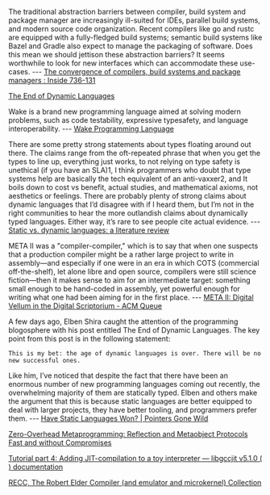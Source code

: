 The traditional abstraction barriers between compiler, build system and package manager are increasingly ill-suited for IDEs, parallel build systems, and modern source code organization. Recent compilers like go and rustc are equipped with a fully-fledged build systems; semantic build systems like Bazel and Gradle also expect to manage the packaging of software. Does this mean we should jettison these abstraction barriers? It seems worthwhile to look for new interfaces which can accommodate these use-cases. --- [The convergence of compilers, build systems and package managers : Inside 736-131](http://blog.ezyang.com/2015/12/the-convergence-of-compilers-build-systems-and-package-managers/)

[The End of Dynamic Languages](http://elbenshira.com/blog/the-end-of-dynamic-languages/)

Wake is a brand new programming language aimed at solving modern problems, such as code testability, expressive typesafety, and language interoperability. --- [Wake Programming Language](http://www.wakelang.com/)

There are some pretty strong statements about types floating around out there. The claims range from the oft-repeated phrase that when you get the types to line up, everything just works, to not relying on type safety is unethical (if you have an SLA)1, I think programmers who doubt that type systems help are basically the tech equivalent of an anti-vaxxer2, and It boils down to cost vs benefit, actual studies, and mathematical axioms, not aesthetics or feelings. There are probably plenty of strong claims about dynamic languages that I’d disagree with if I heard them, but I’m not in the right communities to hear the more outlandish claims about dynamically typed languages. Either way, it’s rare to see people cite actual evidence. --- [Static vs. dynamic languages: a literature review](http://danluu.com/empirical-pl/)

META II was a "compiler-compiler," which is to say that when one suspects that a production compiler might be a rather large project to write in assembly—and especially if one were in an era in which COTS (commercial off-the-shelf), let alone libre and open source, compilers were still science fiction—then it makes sense to aim for an intermediate target: something small enough to be hand-coded in assembly, yet powerful enough for writing what one had been aiming for in the first place. --- [META II: Digital Vellum in the Digital Scriptorium - ACM Queue](https://queue.acm.org/detail.cfm?id=2724586)

A few days ago, Elben Shira caught the attention of the programming blogosphere with his post entitled The End of Dynamic Languages. The key point from this post is in the following statement:



    This is my bet: the age of dynamic languages is over. There will be no new successful ones.



Like him, I’ve noticed that despite the fact that there have been an enormous number of new programming languages coming out recently, the overwhelming majority of them are statically typed. Elben and others make the argument that this is because static languages are better equipped to deal with larger projects, they have better tooling, and programmers prefer them. --- [Have Static Languages Won? | Pointers Gone Wild](http://pointersgonewild.com/2015/11/25/have-static-languages-won/)

[Zero-Overhead Metaprogramming: Reflection and Metaobject Protocols Fast and without Compromises](http://stefan-marr.de/papers/pldi-marr-et-al-zero-overhead-metaprogramming/)

[Tutorial part 4: Adding JIT-compilation to a toy interpreter — libgccjit v5.1.0 ( ) documentation](https://gcc.gnu.org/onlinedocs/gcc-5.1.0/jit/intro/tutorial04.html)

[RECC, The Robert Elder Compiler (and emulator and microkernel) Collection](http://recc.robertelder.org/)

